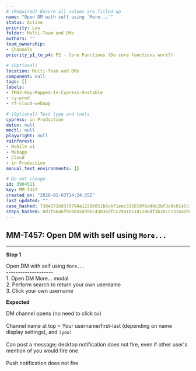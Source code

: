 ```yaml
---
# (Required) Ensure all values are filled up
name: "Open DM with self using `More...`"
status: Active
priority: Low
folder: Multi-Team and DMs
authors: ""
team_ownership: 
- Channels
priority_p1_to_p4: P2 - Core Functions (Do core functions work?)

# (Optional)
location: Multi-Team and DMs
component: null
tags: []
labels: 
- TM4J-Key-Mapped-In-Cypress-Unstable
- cy-prod
- rf-cloud-webapp

# (Optional) Test type and tools
cypress: in Production
detox: null
mmctl: null
playwright: null
rainforest: 
- Mobile v1
- Webapp
- Cloud
- in Production
manual_test_environments: []

# Do not change
id: 3904511
key: MM-T457
created_on: "2020-01-03T14:24:35Z"
last_updated: ""
case_hashed: 73842716d379794a1228b851b6c6f1eec315019fbd40c2bf3c8c0145c3948682cceaf8c5af1e67f22a5d4d9d334693e3
steps_hashed: 8d1fa6a6f926b55d396c4383edfcc29a1b5181266df3b30ccc316a1b50c9c8238b4014eef24240b5c8991c4ac24ec1c8
---
```


<!-- (Auto-generated) Based on frontmatter's "key" and "name" -->

## MM-T457: Open DM with self using `More...`

---

**Step 1**

Open DM with self using `More...`\
\--------------------\
1\. Open DM More... modal\
2\. Perform search to return your own username\
3\. Click your own username

**Expected**

DM channel opens (no need to click `Go`)\
\
Channel name at top = Your username/first-last (depending on name display settings), and `(you)`\
\
Can post a message; desktop notification does not fire, even if other user's mention of you would fire one\
\
Push notification does not fire
